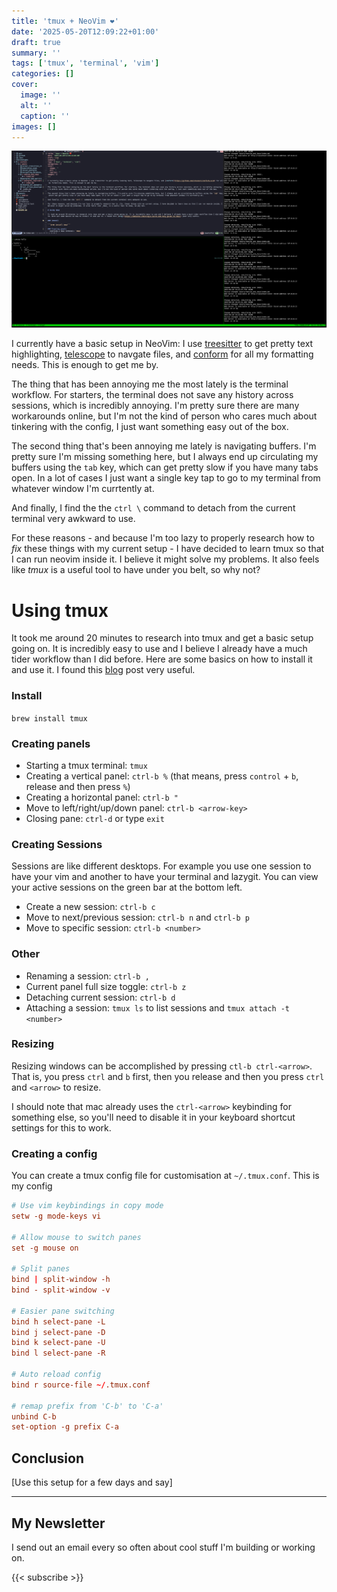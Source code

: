 ```yaml
---
title: 'tmux + NeoVim ❤️'
date: '2025-05-20T12:09:22+01:00'
draft: true 
summary: ''
tags: ['tmux', 'terminal', 'vim']
categories: []
cover:
  image: ''
  alt: ''
  caption: ''
images: []
---
```

![](./tmux_and_nvvim.png)

I currently have a basic setup in NeoVim: I use [treesitter](https://github.com/nvim-treesitter/nvim-treesitter) to get pretty text highlighting, [telescope](https://github.com/nvim-telescope/telescope.nvim) to navgate files, and [conform](https://github.com/stevearc/conform.nvim) for all my formatting needs. This is enough to get me by.

The thing that has been annoying me the most lately is the terminal workflow. For starters, the terminal does not save any history across sessions, which is incredibly annoying. I'm pretty sure there are many workarounds online, but I'm not the kind of person who cares much about tinkering with the config, I just want something easy out of the box.

The second thing that's been annoying me lately is navigating buffers. I'm pretty sure I'm missing something here, but I always end up circulating my buffers using the `tab` key, which can get pretty slow if you have many tabs open. In a lot of cases I just want a single key tap to go to my terminal from whatever window I'm currtently at.

And finally, I find the the `ctrl \` command to detach from the current terminal very awkward to use.

For these reasons - and because I'm too lazy to properly research how to _fix_ these things with my current setup - I have decided to learn tmux so that I can run neovim inside it. I believe it might solve my problems. It also feels like _tmux_ is a useful tool to have under you belt, so why not?

# Using tmux

It took me around 20 minutes to research into tmux and get a basic setup going on. It is incredibly easy to use and I believe I already have a much tider workflow than I did before. Here are some basics on how to install it and use it. I found this [blog](https://hamvocke.com/blog/a-quick-and-easy-guide-to-tmux/) post very useful.

### Install

```brew install tmux```

### Creating panels
- Starting a tmux terminal: `tmux`
- Creating a vertical panel: `ctrl-b %` (that means, press `control` + `b`, release and then press `%`)
- Creating a horizontal panel: `ctrl-b "`
- Move to left/right/up/down panel: `ctrl-b <arrow-key>`
- Closing pane: `ctrl-d` or type `exit`

### Creating Sessions
Sessions are like different desktops. For example you use one session to have your vim and another to have your terminal and lazygit. You can view your active sessions on the green bar at the bottom left.

- Create a new session: `ctrl-b c`
- Move to next/previous session: `ctrl-b n` and `ctrl-b p`
- Move to specific session: `ctrl-b <number>`


### Other
- Renaming a session: `ctrl-b ,`
- Current panel full size toggle: `ctrl-b z`
- Detaching current session: `ctrl-b d`
- Attaching a session: `tmux ls` to list sessions and `tmux attach -t <number>`

### Resizing
Resizing windows can be accomplished by pressing `ctl-b ctrl-<arrow>`. That is, you press `ctrl` and `b` first, then you release and then you press `ctrl` and `<arrow>` to resize.

I should note that mac already uses the `ctrl-<arrow>` keybinding for something else, so you'll need to disable it in your keyboard shortcut settings for this to work.


### Creating a config
You can create a tmux config file for customisation at `~/.tmux.conf`. This is my config

```conf
# Use vim keybindings in copy mode
setw -g mode-keys vi

# Allow mouse to switch panes
set -g mouse on

# Split panes
bind | split-window -h
bind - split-window -v

# Easier pane switching
bind h select-pane -L
bind j select-pane -D
bind k select-pane -U
bind l select-pane -R

# Auto reload config
bind r source-file ~/.tmux.conf

# remap prefix from 'C-b' to 'C-a'
unbind C-b
set-option -g prefix C-a

```

## Conclusion
 [Use this setup for a few days and say]

---
## My Newsletter

I send out an email every so often about cool stuff I'm building or working on.

{{< subscribe >}}
